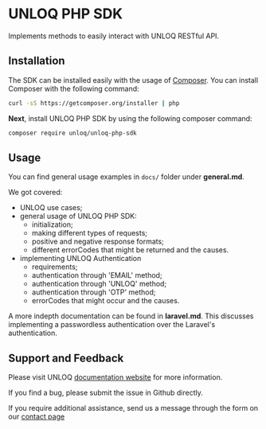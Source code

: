 UNLOQ PHP SDK
=========================

Implements methods to easily interact with UNLOQ RESTful API.

## Installation

The SDK can be installed easily with the usage of [Composer](#http://getcomposer.org/). You can install Composer with the following command:
```bash
curl -sS https://getcomposer.org/installer | php
```

**Next**, install UNLOQ PHP SDK by using the following composer command:
```bash
composer require unloq/unloq-php-sdk
```

## Usage

You can find general usage examples in ``docs/`` folder under **general.md**.

We got covered:
- UNLOQ use cases;
- general usage of UNLOQ PHP SDK:
    - initialization;
    - making different types of requests;
    - positive and negative response formats;
    - different errorCodes that might be returned and the causes.
- implementing UNLOQ Authentication
    - requirements;
    - authentication through 'EMAIL' method;
    - authentication through 'UNLOQ' method;
    - authentication through 'OTP' method;
    - errorCodes that might occur and the causes. 
    
A more indepth documentation can be found in **laravel.md**. This discusses implementing a passwordless authentication over the Laravel's authentication. 

## Support and Feedback

Please visit UNLOQ [documentation website](https://docs.unloq.io) for more information.

If you find a bug, please submit the issue in Github directly.

If you require additional assistance, send us a message through the form on our [contact page](https://unloq.io/contact)